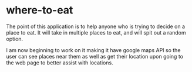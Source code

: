 # where-to-eat

The point of this application is to help anyone who is trying to decide on a place
to eat. It will take in multiple places to eat, and will spit out a random option.

I am now beginning to work on it making it have google maps API so the user can see
places near them as well as get their location upon going to the web page to better
assist with locations.